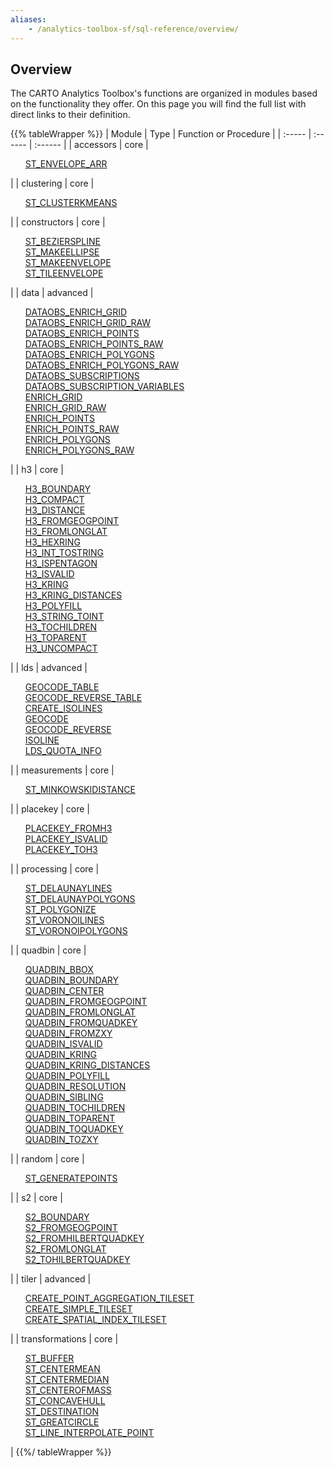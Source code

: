 ```yaml
---
aliases:
    - /analytics-toolbox-sf/sql-reference/overview/
---
```

## Overview

The CARTO Analytics Toolbox's functions are organized in modules based on the functionality they offer. On this page you will find the full list with direct links to their definition.

{{% tableWrapper %}}
| Module | Type | Function or Procedure |
| :----- | :------ | :------ |
| accessors | core |<ul style="list-style:none"><li><a href="../accessors/#st_envelope_arr">ST_ENVELOPE_ARR</a></li></ul>|
| clustering | core |<ul style="list-style:none"><li><a href="../clustering/#st_clusterkmeans">ST_CLUSTERKMEANS</a></li></ul>|
| constructors | core |<ul style="list-style:none"><li><a href="../constructors/#st_bezierspline">ST_BEZIERSPLINE</a></li><li><a href="../constructors/#st_makeellipse">ST_MAKEELLIPSE</a></li><li><a href="../constructors/#st_makeenvelope">ST_MAKEENVELOPE</a></li><li><a href="../constructors/#st_tileenvelope">ST_TILEENVELOPE</a></li></ul>|
| data | advanced |<ul style="list-style:none"><li><a href="../data/#dataobs_enrich_grid">DATAOBS_ENRICH_GRID</a></li><li><a href="../data/#dataobs_enrich_grid_raw">DATAOBS_ENRICH_GRID_RAW</a></li><li><a href="../data/#dataobs_enrich_points">DATAOBS_ENRICH_POINTS</a></li><li><a href="../data/#dataobs_enrich_points_raw">DATAOBS_ENRICH_POINTS_RAW</a></li><li><a href="../data/#dataobs_enrich_polygons">DATAOBS_ENRICH_POLYGONS</a></li><li><a href="../data/#dataobs_enrich_polygons_raw">DATAOBS_ENRICH_POLYGONS_RAW</a></li><li><a href="../data/#dataobs_subscriptions">DATAOBS_SUBSCRIPTIONS</a></li><li><a href="../data/#dataobs_subscription_variables">DATAOBS_SUBSCRIPTION_VARIABLES</a></li><li><a href="../data/#enrich_grid">ENRICH_GRID</a></li><li><a href="../data/#enrich_grid_raw">ENRICH_GRID_RAW</a></li><li><a href="../data/#enrich_points">ENRICH_POINTS</a></li><li><a href="../data/#enrich_points_raw">ENRICH_POINTS_RAW</a></li><li><a href="../data/#enrich_polygons">ENRICH_POLYGONS</a></li><li><a href="../data/#enrich_polygons_raw">ENRICH_POLYGONS_RAW</a></li></ul>|
| h3 | core |<ul style="list-style:none"><li><a href="../h3/#h3_boundary">H3_BOUNDARY</a></li><li><a href="../h3/#h3_compact">H3_COMPACT</a></li><li><a href="../h3/#h3_distance">H3_DISTANCE</a></li><li><a href="../h3/#h3_fromgeogpoint">H3_FROMGEOGPOINT</a></li><li><a href="../h3/#h3_fromlonglat">H3_FROMLONGLAT</a></li><li><a href="../h3/#h3_hexring">H3_HEXRING</a></li><li><a href="../h3/#h3_int_tostring">H3_INT_TOSTRING</a></li><li><a href="../h3/#h3_ispentagon">H3_ISPENTAGON</a></li><li><a href="../h3/#h3_isvalid">H3_ISVALID</a></li><li><a href="../h3/#h3_kring">H3_KRING</a></li><li><a href="../h3/#h3_kring_distances">H3_KRING_DISTANCES</a></li><li><a href="../h3/#h3_polyfill">H3_POLYFILL</a></li><li><a href="../h3/#h3_string_toint">H3_STRING_TOINT</a></li><li><a href="../h3/#h3_tochildren">H3_TOCHILDREN</a></li><li><a href="../h3/#h3_toparent">H3_TOPARENT</a></li><li><a href="../h3/#h3_uncompact">H3_UNCOMPACT</a></li></ul>|
| lds | advanced |<ul style="list-style:none"><li><a href="../lds/#geocode_table">GEOCODE_TABLE</a></li><li><a href="../lds/#geocode_reverse_table">GEOCODE_REVERSE_TABLE</a></li><li><a href="../lds/#create_isolines">CREATE_ISOLINES</a></li><li><a href="../lds/#geocode">GEOCODE</a></li><li><a href="../lds/#geocode_reverse">GEOCODE_REVERSE</a></li><li><a href="../lds/#isoline">ISOLINE</a></li><li><a href="../lds/#lds_quota_info">LDS_QUOTA_INFO</a></li></ul>|
| measurements | core |<ul style="list-style:none"><li><a href="../measurements/#st_minkowskidistance">ST_MINKOWSKIDISTANCE</a></li></ul>|
| placekey | core |<ul style="list-style:none"><li><a href="../placekey/#placekey_fromh3">PLACEKEY_FROMH3</a></li><li><a href="../placekey/#placekey_isvalid">PLACEKEY_ISVALID</a></li><li><a href="../placekey/#placekey_toh3">PLACEKEY_TOH3</a></li></ul>|
| processing | core |<ul style="list-style:none"><li><a href="../processing/#st_delaunaylines">ST_DELAUNAYLINES</a></li><li><a href="../processing/#st_delaunaypolygons">ST_DELAUNAYPOLYGONS</a></li><li><a href="../processing/#st_polygonize">ST_POLYGONIZE</a></li><li><a href="../processing/#st_voronoilines">ST_VORONOILINES</a></li><li><a href="../processing/#st_voronoipolygons">ST_VORONOIPOLYGONS</a></li></ul>|
| quadbin | core |<ul style="list-style:none"><li><a href="../quadbin/#quadbin_bbox">QUADBIN_BBOX</a></li><li><a href="../quadbin/#quadbin_boundary">QUADBIN_BOUNDARY</a></li><li><a href="../quadbin/#quadbin_center">QUADBIN_CENTER</a></li><li><a href="../quadbin/#quadbin_fromgeogpoint">QUADBIN_FROMGEOGPOINT</a></li><li><a href="../quadbin/#quadbin_fromlonglat">QUADBIN_FROMLONGLAT</a></li><li><a href="../quadbin/#quadbin_fromquadkey">QUADBIN_FROMQUADKEY</a></li><li><a href="../quadbin/#quadbin_fromzxy">QUADBIN_FROMZXY</a></li><li><a href="../quadbin/#quadbin_isvalid">QUADBIN_ISVALID</a></li><li><a href="../quadbin/#quadbin_kring">QUADBIN_KRING</a></li><li><a href="../quadbin/#quadbin_kring_distances">QUADBIN_KRING_DISTANCES</a></li><li><a href="../quadbin/#quadbin_polyfill">QUADBIN_POLYFILL</a></li><li><a href="../quadbin/#quadbin_resolution">QUADBIN_RESOLUTION</a></li><li><a href="../quadbin/#quadbin_sibling">QUADBIN_SIBLING</a></li><li><a href="../quadbin/#quadbin_tochildren">QUADBIN_TOCHILDREN</a></li><li><a href="../quadbin/#quadbin_toparent">QUADBIN_TOPARENT</a></li><li><a href="../quadbin/#quadbin_toquadkey">QUADBIN_TOQUADKEY</a></li><li><a href="../quadbin/#quadbin_tozxy">QUADBIN_TOZXY</a></li></ul>|
| random | core |<ul style="list-style:none"><li><a href="../random/#st_generatepoints">ST_GENERATEPOINTS</a></li></ul>|
| s2 | core |<ul style="list-style:none"><li><a href="../s2/#s2_boundary">S2_BOUNDARY</a></li><li><a href="../s2/#s2_fromgeogpoint">S2_FROMGEOGPOINT</a></li><li><a href="../s2/#s2_fromhilbertquadkey">S2_FROMHILBERTQUADKEY</a></li><li><a href="../s2/#s2_fromlonglat">S2_FROMLONGLAT</a></li><li><a href="../s2/#s2_tohilbertquadkey">S2_TOHILBERTQUADKEY</a></li></ul>|
| tiler | advanced |<ul style="list-style:none"><li><a href="../tiler/#create_point_aggregation_tileset">CREATE_POINT_AGGREGATION_TILESET</a></li><li><a href="../tiler/#create_simple_tileset">CREATE_SIMPLE_TILESET</a></li><li><a href="../tiler/#create_spatial_index_tileset">CREATE_SPATIAL_INDEX_TILESET</a></li></ul>|
| transformations | core |<ul style="list-style:none"><li><a href="../transformations/#st_buffer">ST_BUFFER</a></li><li><a href="../transformations/#st_centermean">ST_CENTERMEAN</a></li><li><a href="../transformations/#st_centermedian">ST_CENTERMEDIAN</a></li><li><a href="../transformations/#st_centerofmass">ST_CENTEROFMASS</a></li><li><a href="../transformations/#st_concavehull">ST_CONCAVEHULL</a></li><li><a href="../transformations/#st_destination">ST_DESTINATION</a></li><li><a href="../transformations/#st_greatcircle">ST_GREATCIRCLE</a></li><li><a href="../transformations/#st_line_interpolate_point">ST_LINE_INTERPOLATE_POINT</a></li></ul>|
{{%/ tableWrapper %}}